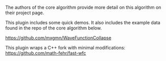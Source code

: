 The authors of the core algorithm provide more detail on this algorithm on their project page.

This plugin includes some quick demos. It also includes the example data found in the repo of the core algorithm below.

https://github.com/mxgmn/WaveFunctionCollapse

This plugin wraps a C++ fork with minimal modifications:
https://github.com/math-fehr/fast-wfc
